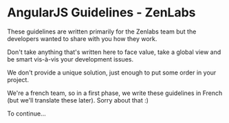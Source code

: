 AngularJS Guidelines - ZenLabs
=================

These guidelines are written primarily for the Zenlabs team but the developers wanted to share with you how they work.

Don't take anything that's written here to face value, take a global view and be smart vis-à-vis your development issues.

We don't provide a unique solution, just enough to put some order in your project.

We're a french team, so in a first phase, we write these guidelines in French (but we'll translate these later). Sorry about that :)

To continue...

